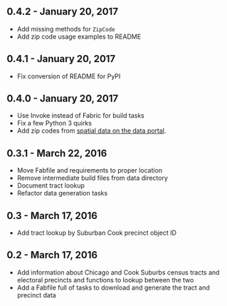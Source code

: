 0.4.2 - January 20, 2017
------------------------

* Add missing methods for `ZipCode`
* Add zip code usage examples to README

0.4.1 - January 20, 2017
------------------------

* Fix conversion of README for PyPI

0.4.0 - January 20, 2017
------------------------

* Use Invoke instead of Fabric for build tasks
* Fix a few Python 3 quirks
* Add zip codes from [spatial data on the data portal](https://data.cityofchicago.org/Facilities-Geographic-Boundaries/Boundaries-ZIP-Codes/gdcf-axmw).

0.3.1 - March 22, 2016
----------------------

* Move Fabfile and requirements to proper location
* Remove intermediate build files from data directory
* Document tract lookup
* Refactor data generation tasks

0.3 - March 17, 2016
--------------------

* Add tract lookup by Suburban Cook precinct object ID

0.2 - March 17, 2016
--------------------

* Add information about Chicago and Cook Suburbs census tracts and electoral precincts and functions to lookup between the two
* Add a Fabfile full of tasks to download and generate the tract and precinct data
